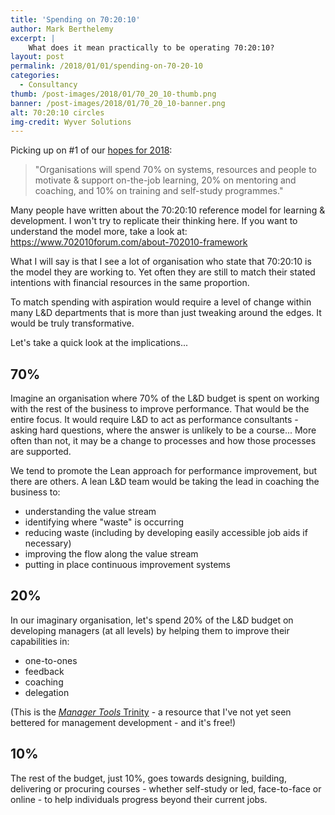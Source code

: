 ```yaml
---
title: 'Spending on 70:20:10'
author: Mark Berthelemy
excerpt: |
    What does it mean practically to be operating 70:20:10?
layout: post
permalink: /2018/01/01/spending-on-70-20-10
categories:
  - Consultancy
thumb: /post-images/2018/01/70_20_10-thumb.png
banner: /post-images/2018/01/70_20_10-banner.png
alt: 70:20:10 circles
img-credit: Wyver Solutions
---
```

Picking up on #1 of our <a href="/2017/12/08/hopes-for-2018">hopes for 2018</a>:

> "Organisations will spend 70% on systems, resources and people to motivate & support on-the-job learning, 20% on mentoring and coaching, and 10% on training and self-study programmes."

Many people have written about the 70:20:10 reference model for learning & development. I won't try to replicate their thinking here. If you want to understand the model more, take a look at: https://www.702010forum.com/about-702010-framework

What I will say is that I see a lot of organisation who state that 70:20:10 is the model they are working to. Yet often they are still to match their stated intentions with financial resources in the same proportion.

To match spending with aspiration would require a level of change within many L&D departments that is more than just tweaking around the edges. It would be truly transformative.

Let's take a quick look at the implications...

## 70%

Imagine an organisation where 70% of the L&D budget is spent on working with the rest of the business to improve performance. That would be the entire focus. It would require L&D to act as performance consultants - asking hard questions, where the answer is unlikely to be a course... More often than not, it may be a change to processes and how those processes are supported.

We tend to promote the Lean approach for performance improvement, but there are others. A lean L&D team would be taking the lead in coaching the business to:

- understanding the value stream
- identifying where "waste" is occurring
- reducing waste (including by developing easily accessible job aids if necessary)
- improving the flow along the value stream
- putting in place continuous improvement systems

## 20%

In our imaginary organisation, let's spend 20% of the L&D budget on developing managers (at all levels) by helping them to improve their capabilities in:

- one-to-ones
- feedback
- coaching
- delegation

(This is the <a href="https://www.manager-tools.com/manager-tools-basics" target="_blank"><em>Manager Tools</em> Trinity</a> - a resource that I've not yet seen bettered for management development - and it's free!)

## 10%

The rest of the budget, just 10%, goes towards designing, building, delivering or procuring courses - whether self-study or led, face-to-face or online - to help individuals progress beyond their current jobs.

